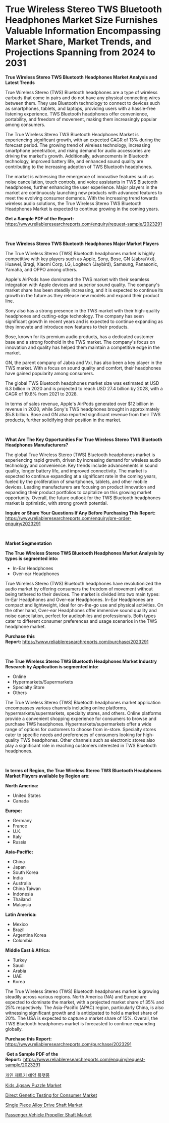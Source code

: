 <p><h1>True Wireless Stereo TWS Bluetooth Headphones Market Size Furnishes Valuable Information Encompassing Market Share, Market Trends, and Projections Spanning from 2024 to 2031</h1></p><p><strong>True Wireless Stereo TWS Bluetooth Headphones Market Analysis and Latest Trends</strong></p>
<p><p>True Wireless Stereo (TWS) Bluetooth headphones are a type of wireless earbuds that come in pairs and do not have any physical connecting wires between them. They use Bluetooth technology to connect to devices such as smartphones, tablets, and laptops, providing users with a hassle-free listening experience. TWS Bluetooth headphones offer convenience, portability, and freedom of movement, making them increasingly popular among consumers.</p><p>The True Wireless Stereo TWS Bluetooth Headphones Market is experiencing significant growth, with an expected CAGR of 13% during the forecast period. The growing trend of wireless technology, increasing smartphone penetration, and rising demand for audio accessories are driving the market's growth. Additionally, advancements in Bluetooth technology, improved battery life, and enhanced sound quality are contributing to the increasing adoption of TWS Bluetooth headphones.</p><p>The market is witnessing the emergence of innovative features such as noise cancellation, touch controls, and voice assistants in TWS Bluetooth headphones, further enhancing the user experience. Major players in the market are continuously launching new products with advanced features to meet the evolving consumer demands. With the increasing trend towards wireless audio solutions, the True Wireless Stereo TWS Bluetooth Headphones Market is expected to continue growing in the coming years.</p></p>
<p><strong>Get a Sample PDF of the Report:&nbsp;</strong> <a href="https://www.reliableresearchreports.com/enquiry/request-sample/2023291">https://www.reliableresearchreports.com/enquiry/request-sample/2023291</a></p>
<p>&nbsp;</p>
<p><strong>True Wireless Stereo TWS Bluetooth Headphones Major Market Players</strong></p>
<p><p>The True Wireless Stereo (TWS) Bluetooth headphones market is highly competitive with key players such as Apple, Sony, Bose, GN (Jabra/Vxi), Huawei, Bragi, Xiaomi Corp, LG, Logitech (Jaybird), Samsung, Panasonic, Yamaha, and OPPO among others.</p><p>Apple's AirPods have dominated the TWS market with their seamless integration with Apple devices and superior sound quality. The company's market share has been steadily increasing, and it is expected to continue its growth in the future as they release new models and expand their product line.</p><p>Sony also has a strong presence in the TWS market with their high-quality headphones and cutting-edge technology. The company has seen significant growth in recent years and is expected to continue expanding as they innovate and introduce new features to their products.</p><p>Bose, known for its premium audio products, has a dedicated customer base and a strong foothold in the TWS market. The company's focus on innovation and quality has helped them maintain a competitive edge in the market.</p><p>GN, the parent company of Jabra and Vxi, has also been a key player in the TWS market. With a focus on sound quality and comfort, their headphones have gained popularity among consumers.</p><p>The global TWS Bluetooth headphones market size was estimated at USD 6.3 billion in 2020 and is projected to reach USD 27.4 billion by 2028, with a CAGR of 19.8% from 2021 to 2028.</p><p>In terms of sales revenue, Apple's AirPods generated over $12 billion in revenue in 2020, while Sony's TWS headphones brought in approximately $5.8 billion. Bose and GN also reported significant revenue from their TWS products, further solidifying their position in the market.</p></p>
<p>&nbsp;</p>
<p><strong>What Are The Key Opportunities For True Wireless Stereo TWS Bluetooth Headphones Manufacturers?</strong></p>
<p><p>The global True Wireless Stereo (TWS) Bluetooth headphones market is experiencing rapid growth, driven by increasing demand for wireless audio technology and convenience. Key trends include advancements in sound quality, longer battery life, and improved connectivity. The market is expected to continue expanding at a significant rate in the coming years, fueled by the proliferation of smartphones, tablets, and other mobile devices. Leading manufacturers are focusing on product innovation and expanding their product portfolios to capitalize on this growing market opportunity. Overall, the future outlook for the TWS Bluetooth headphones market is optimistic, with strong growth potential.</p></p>
<p><strong>Inquire or Share Your Questions If Any Before Purchasing This Report:</strong> <a href="https://www.reliableresearchreports.com/enquiry/pre-order-enquiry/2023291">https://www.reliableresearchreports.com/enquiry/pre-order-enquiry/2023291</a></p>
<p>&nbsp;</p>
<p><strong>Market Segmentation</strong></p>
<p><strong>The True Wireless Stereo TWS Bluetooth Headphones Market Analysis by types is segmented into:</strong></p>
<p><ul><li>In-Ear Headphones</li><li>Over-ear Headphones</li></ul></p>
<p><p>True Wireless Stereo (TWS) Bluetooth headphones have revolutionized the audio market by offering consumers the freedom of movement without being tethered to their devices. The market is divided into two main types: In-Ear Headphones and Over-ear Headphones. In-Ear Headphones are compact and lightweight, ideal for on-the-go use and physical activities. On the other hand, Over-ear Headphones offer immersive sound quality and noise cancellation, perfect for audiophiles and professionals. Both types cater to different consumer preferences and usage scenarios in the TWS headphone market.</p></p>
<p><strong>Purchase this Report:&nbsp;</strong><a href="https://www.reliableresearchreports.com/purchase/2023291">https://www.reliableresearchreports.com/purchase/2023291</a></p>
<p>&nbsp;</p>
<p><strong>The True Wireless Stereo TWS Bluetooth Headphones Market Industry Research by Application is segmented into:</strong></p>
<p><ul><li>Online</li><li>Hypermarkets/Supermarkets</li><li>Specialty Store</li><li>Others</li></ul></p>
<p><p>The True Wireless Stereo (TWS) Bluetooth headphones market application encompasses various channels including online platforms, hypermarkets/supermarkets, specialty stores, and others. Online platforms provide a convenient shopping experience for consumers to browse and purchase TWS headphones. Hypermarkets/supermarkets offer a wide range of options for customers to choose from in-store. Specialty stores cater to specific needs and preferences of consumers looking for high-quality TWS headphones. Other channels such as electronic stores also play a significant role in reaching customers interested in TWS Bluetooth headphones.</p></p>
<p>&nbsp;</p>
<p><strong>In terms of Region, the True Wireless Stereo TWS Bluetooth Headphones Market Players available by Region are:</strong></p>
<p>
    <p> <strong> North America: </strong>
        <ul>
            <li>United States</li>
            <li>Canada</li>
        </ul>
        </p> 
    <p> <strong> Europe: </strong>
        <ul>
            <li>Germany</li>
            <li>France</li>
            <li>U.K.</li>
            <li>Italy</li>
            <li>Russia</li>
        </ul>
        </p> 
    <p> <strong> Asia-Pacific: </strong>
        <ul>
            <li>China</li>
            <li>Japan</li>
            <li>South Korea</li>
            <li>India</li>
            <li>Australia</li>
            <li>China Taiwan</li>
            <li>Indonesia</li>
            <li>Thailand</li>
            <li>Malaysia</li>
        </ul>
        </p> 
    <p> <strong> Latin America: </strong>
        <ul>
            <li>Mexico</li>
            <li>Brazil</li>
            <li>Argentina Korea</li>
            <li>Colombia</li>
        </ul>
        </p> 
    <p> <strong> Middle East & Africa: </strong>
        <ul>
            <li>Turkey</li>
            <li>Saudi</li>
            <li>Arabia</li>
            <li>UAE</li>
            <li>Korea</li>
        </ul>
    </p>
    </p>
<p><p>The True Wireless Stereo (TWS) Bluetooth headphones market is growing steadily across various regions. North America (NA) and Europe are expected to dominate the market, with a projected market share of 35% and 25% respectively. The Asia-Pacific (APAC) region, particularly China, is also witnessing significant growth and is anticipated to hold a market share of 20%. The USA is expected to capture a market share of 15%. Overall, the TWS Bluetooth headphones market is forecasted to continue expanding globally.</p></p>
<p><strong>Purchase this Report: </strong><a href="https://www.reliableresearchreports.com/purchase/2023291">https://www.reliableresearchreports.com/purchase/2023291</a></p>
<p>&nbsp;<strong>Get a Sample PDF of the Report:&nbsp;&nbsp;</strong><a href="https://www.reliableresearchreports.com/enquiry/request-sample/2023291">https://www.reliableresearchreports.com/enquiry/request-sample/2023291</a></p>
<p><strong></strong></p>
<p><p><a href="https://medium.com/@codykrris446578/%EC%82%AC%EC%84%A0%EA%B8%B0-%EC%98%88%EC%95%BD-%ED%94%8C%EB%9E%AB%ED%8F%BC-%EC%8B%9C%EC%9E%A5-%EC%A1%B0%EC%82%AC-%EB%B3%B4%EA%B3%A0%EC%84%9C-2024%EB%85%84%EB%B6%80%ED%84%B0-2031%EB%85%84%EA%B9%8C%EC%A7%80%EC%9D%98-%EC%97%AD%EC%82%AC-%EB%B0%8F-%EC%98%88%EC%B8%A1-dd993633723b">개인 제트기 예약 플랫폼</a></p><p><a href="https://unruly-ladybug-44b.notion.site/Kids-Jigsaw-Puzzle-Market-Research-Report-Unlocks-Analysis-on-the-Market-Financial-Status-Market-Si-e75347eb065b46a19766262f0d667284">Kids Jigsaw Puzzle Market</a></p><p><a href="https://github.com/johnbach50/Market-Research-Report-List-2/blob/main/direct-genetic-testing-for-consumer-market.md">Direct Genetic Testing for Consumer Market</a></p><p><a href="https://view.publitas.com/reportprime-1/insights-into-single-piece-alloy-drive-shaft-market-size-analysing-market-share-trends-and-growth-from-2024-to-2031/">Single Piece Alloy Drive Shaft Market</a></p><p><a href="https://view.publitas.com/reportprime-1/passenger-vehicle-propeller-shaft-market-size-growth-and-forecast-from-2024-2031/">Passenger Vehicle Propeller Shaft Market</a></p></p>